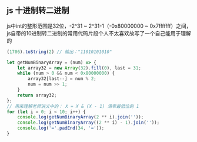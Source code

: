## js 十进制转二进制   
js中int的整形范围是32位，-2^31 ~ 2^31-1（-0x80000000 ~ 0x7fffffff）之间，js自带的10进制转二进制的常用代码片段个人不太喜欢故写了一个自己能用于理解的   
```javascript
(1706).toString(2) // 输出："11010101010"
```

```javascript
let getNumBinaryArray = (num) => {
    let array32 = new Array(32).fill(0), last = 31;
    while (num > 0 && num < 0x80000000) {
        array32[last--] = num % 2;
        num = num >> 1;
    }
    return array32;
};
// 用来理解老师讲义中的： X = X & (X - 1) 清零最低位的 1 
for (let i = 0; i < 10; i++) {
    console.log(getNumBinaryArray(2 ** i).join(''));
    console.log(getNumBinaryArray((2 ** i) - 1).join(''));
    console.log('='.padEnd(34, '='));
}
```